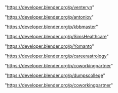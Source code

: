 "https://developer.blender.org/p/venteryn"

"https://developer.blender.org/p/antoniov"

"https://developer.blender.org/p/kbbmaster"

"https://developer.blender.org/p/SimsHealthcare"

"https://developer.blender.org/p/Yomanto"

"https://developer.blender.org/p/careerastrology"

"https://developer.blender.org/p/coworkingpartner"

"https://developer.blender.org/p/dumpscollege"

 
"https://developer.blender.org/p/coworkingpartner"


 
